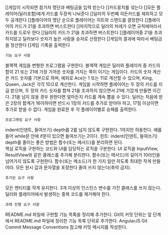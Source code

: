 []게임이 시작되면 참가자 명단과 베팅금을 입력 받는다
[]카드뭉치를 섞는다
[]모든 플레이어(딜러포함)에게 카드를 두장씩 나눠준다
[]딜러의 두번째 히든카드를 제외하고 모두 공개한다
[]플레이어의 명단 순으로 플레이어는 히트와 스탠드를 결정한다
[]플레이어의 카드가 21을 초과하면 버스트한다
[]마지막으로 딜러의 차례가 오면 규칙에따라서 카드를 드로우 한다
[]딜러의 카드가 21을 초과하면 버스트한다
[]플레이어중 21을 초과하지않고 딜러보다 숫자가 높은 사람을 승자로 선정한다
[]게임의 결과에 따라서 베팅금을 정산한다
[]게임 기록을 출력한다

    기능 요구 사항

블랙잭 게임을 변형한 프로그램을 구현한다. 블랙잭 게임은 딜러와 플레이어 중 카드의 합이 21 또는 21에 가장 가까운 숫자를 가지는 쪽이 이기는 게임이다.
카드의 숫자 계산은 카드 숫자를 기본으로 하며, 예외로 Ace는 1 또는 11로 계산할 수 있으며, King, Queen, Jack은 각각 10으로 계산한다.
게임을 시작하면 플레이어는 두 장의 카드를 지급 받으며, 두 장의 카드 숫자를 합쳐 21을 초과하지 않으면서 21에 가깝게 만들면 이긴다. 21을 넘지 않을 경우 원한다면 얼마든지 카드를 계속 뽑을 수 있다.
딜러는 처음에 받은 2장의 합계가 16이하이면 반드시 1장의 카드를 추가로 받아야 하고, 17점 이상이면 추가로 받을 수 없다.
게임을 완료한 후 각 플레이어별로 승패를 출력한다.

    프로그래밍 요구 사항

indent(인덴트, 들여쓰기) depth를 2를 넘지 않도록 구현한다. 1까지만 허용한다.
예를 들어 while문 안에 if문이 있으면 들여쓰기는 2이다.
힌트: indent(인덴트, 들여쓰기) depth를 줄이는 좋은 방법은 함수(또는 메서드)를 분리하면 된다.  
핵심 로직을 구현하는 코드와 UI를 담당하는 로직을 구분한다.
UI 로직을 InputView, ResultView와 같은 클래스를 추가해 분리한다.
함수(또는 메서드)의 길이가 10라인을 넘어가지 않도록 구현한다.
함수(또는 메소드)가 한 가지 일만 하도록 최대한 작게 만들어라.
모든 원시 값과 문자열을 포장한다
줄여 쓰지 않는다(축약 금지).

    추가된 요구 사항

모든 엔티티를 작게 유지한다.
3개 이상의 인스턴스 변수를 가진 클래스를 쓰지 않는다.
딜러와 플레이어에서 발생하는 중복 코드를 제거해야 한다.

    과제 진행 요구 사항

README.md 파일에 구현할 기능 목록을 정리해 추가한다.
Git의 커밋 단위는 앞 단계에서 README.md 파일에 정리한 기능 목록 단위로 추가한다.
AngularJS Git Commit Message Conventions 참고해 커밋 메시지를 작성한다.
